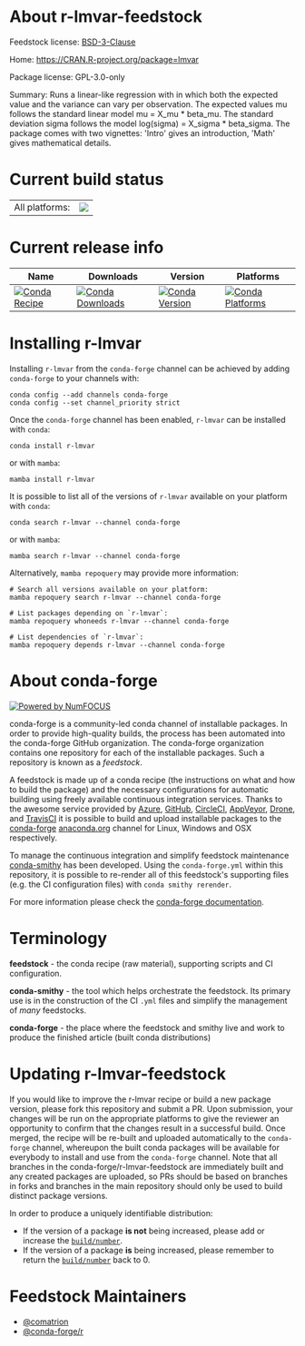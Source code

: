 About r-lmvar-feedstock
=======================

Feedstock license: [BSD-3-Clause](https://github.com/conda-forge/r-lmvar-feedstock/blob/main/LICENSE.txt)

Home: https://CRAN.R-project.org/package=lmvar

Package license: GPL-3.0-only

Summary: Runs a linear-like regression with in which both the expected value and the variance can vary per observation. The expected values mu follows the standard linear model mu = X_mu * beta_mu. The standard deviation sigma follows the model log(sigma) = X_sigma * beta_sigma. The package comes with two vignettes: 'Intro' gives an introduction, 'Math' gives mathematical details.

Current build status
====================


<table><tr><td>All platforms:</td>
    <td>
      <a href="https://dev.azure.com/conda-forge/feedstock-builds/_build/latest?definitionId=15849&branchName=main">
        <img src="https://dev.azure.com/conda-forge/feedstock-builds/_apis/build/status/r-lmvar-feedstock?branchName=main">
      </a>
    </td>
  </tr>
</table>

Current release info
====================

| Name | Downloads | Version | Platforms |
| --- | --- | --- | --- |
| [![Conda Recipe](https://img.shields.io/badge/recipe-r--lmvar-green.svg)](https://anaconda.org/conda-forge/r-lmvar) | [![Conda Downloads](https://img.shields.io/conda/dn/conda-forge/r-lmvar.svg)](https://anaconda.org/conda-forge/r-lmvar) | [![Conda Version](https://img.shields.io/conda/vn/conda-forge/r-lmvar.svg)](https://anaconda.org/conda-forge/r-lmvar) | [![Conda Platforms](https://img.shields.io/conda/pn/conda-forge/r-lmvar.svg)](https://anaconda.org/conda-forge/r-lmvar) |

Installing r-lmvar
==================

Installing `r-lmvar` from the `conda-forge` channel can be achieved by adding `conda-forge` to your channels with:

```
conda config --add channels conda-forge
conda config --set channel_priority strict
```

Once the `conda-forge` channel has been enabled, `r-lmvar` can be installed with `conda`:

```
conda install r-lmvar
```

or with `mamba`:

```
mamba install r-lmvar
```

It is possible to list all of the versions of `r-lmvar` available on your platform with `conda`:

```
conda search r-lmvar --channel conda-forge
```

or with `mamba`:

```
mamba search r-lmvar --channel conda-forge
```

Alternatively, `mamba repoquery` may provide more information:

```
# Search all versions available on your platform:
mamba repoquery search r-lmvar --channel conda-forge

# List packages depending on `r-lmvar`:
mamba repoquery whoneeds r-lmvar --channel conda-forge

# List dependencies of `r-lmvar`:
mamba repoquery depends r-lmvar --channel conda-forge
```


About conda-forge
=================

[![Powered by
NumFOCUS](https://img.shields.io/badge/powered%20by-NumFOCUS-orange.svg?style=flat&colorA=E1523D&colorB=007D8A)](https://numfocus.org)

conda-forge is a community-led conda channel of installable packages.
In order to provide high-quality builds, the process has been automated into the
conda-forge GitHub organization. The conda-forge organization contains one repository
for each of the installable packages. Such a repository is known as a *feedstock*.

A feedstock is made up of a conda recipe (the instructions on what and how to build
the package) and the necessary configurations for automatic building using freely
available continuous integration services. Thanks to the awesome service provided by
[Azure](https://azure.microsoft.com/en-us/services/devops/), [GitHub](https://github.com/),
[CircleCI](https://circleci.com/), [AppVeyor](https://www.appveyor.com/),
[Drone](https://cloud.drone.io/welcome), and [TravisCI](https://travis-ci.com/)
it is possible to build and upload installable packages to the
[conda-forge](https://anaconda.org/conda-forge) [anaconda.org](https://anaconda.org/)
channel for Linux, Windows and OSX respectively.

To manage the continuous integration and simplify feedstock maintenance
[conda-smithy](https://github.com/conda-forge/conda-smithy) has been developed.
Using the ``conda-forge.yml`` within this repository, it is possible to re-render all of
this feedstock's supporting files (e.g. the CI configuration files) with ``conda smithy rerender``.

For more information please check the [conda-forge documentation](https://conda-forge.org/docs/).

Terminology
===========

**feedstock** - the conda recipe (raw material), supporting scripts and CI configuration.

**conda-smithy** - the tool which helps orchestrate the feedstock.
                   Its primary use is in the construction of the CI ``.yml`` files
                   and simplify the management of *many* feedstocks.

**conda-forge** - the place where the feedstock and smithy live and work to
                  produce the finished article (built conda distributions)


Updating r-lmvar-feedstock
==========================

If you would like to improve the r-lmvar recipe or build a new
package version, please fork this repository and submit a PR. Upon submission,
your changes will be run on the appropriate platforms to give the reviewer an
opportunity to confirm that the changes result in a successful build. Once
merged, the recipe will be re-built and uploaded automatically to the
`conda-forge` channel, whereupon the built conda packages will be available for
everybody to install and use from the `conda-forge` channel.
Note that all branches in the conda-forge/r-lmvar-feedstock are
immediately built and any created packages are uploaded, so PRs should be based
on branches in forks and branches in the main repository should only be used to
build distinct package versions.

In order to produce a uniquely identifiable distribution:
 * If the version of a package **is not** being increased, please add or increase
   the [``build/number``](https://docs.conda.io/projects/conda-build/en/latest/resources/define-metadata.html#build-number-and-string).
 * If the version of a package **is** being increased, please remember to return
   the [``build/number``](https://docs.conda.io/projects/conda-build/en/latest/resources/define-metadata.html#build-number-and-string)
   back to 0.

Feedstock Maintainers
=====================

* [@comatrion](https://github.com/comatrion/)
* [@conda-forge/r](https://github.com/orgs/conda-forge/teams/r/)

